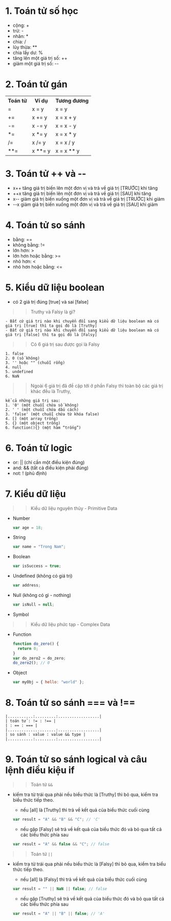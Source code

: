 # 1. Toán tử số học

- cộng: +
- trừ: -
- nhân: \*
- chia: /
- lũy thừa: \*\*
- chia lấy dư: %
- tăng lên một giá trị số: ++
- giảm một giá trị số: --

# 2. Toán tử gán

<table>
  <tr>
    <th>Toán tử</th>
    <th>Ví dụ</th>
    <th>Tương đương</th>
  </tr>
  <tr>
    <td>=</td>
    <td>x = y</td>
    <td>x = y</td>
  </tr>
    <tr>
    <td>+=</td>
    <td>x += y</td>
    <td>x = x + y</td>
  </tr>
    <tr>
    <td>-=</td>
    <td>x -= y</td>
    <td>x = x - y</td>
  </tr>
    <tr>
    <td>*=</td>
    <td>x *= y</td>
    <td>x = x * y</td>
  </tr>
    <tr>
    <td>/=</td>
    <td>x /= y</td>
    <td>x = x / y</td>
  </tr>
    <tr>
    <td>**=</td>
    <td>x **= y</td>
    <td>x = x ** y</td>
  </tr>
</table>

# 3. Toán tử ++ và --

- x++ tăng giá trị biến lên một đơn vị và trả về giá trị [TRƯỚC] khi tăng<br>
- ++x tăng giá trị biến lên một đơn vị và trả về giá trị [SAU] khi tăng<br>
- x-- giảm giá trị biến xuống một đơn vị và trả về giá trị [TRƯỚC] khi giảm<br>
- --x giảm giá trị biến xuống một đơn vị và trả về giá trị [SAU] khi giảm<br>

# 4. Toán tử so sánh

- bằng: ==
- không bằng: !=
- lớn hơn: >
- lớn hơn hoặc bằng: >=
- nhỏ hơn: <
- nhỏ hơn hoặc bằng: <=

# 5. Kiểu dữ liệu boolean

- có 2 giá trị đúng [true] và sai [false]

> > Truthy và Falsy là gì?

    - Bất cứ giá trị nào khi chuyển đổi sang kiểu dữ liệu boolean mà có giá trị [true] thì ta gọi đó là [Truthy]
    - Bất cứ giá trị nào khi chuyển đổi sang kiểu dữ liệu boolean mà có giá trị [false] thì ta gọi đó là [Falsy]

> > Có 6 giá trị sau được gọi là Falsy

    1. false
    2. 0 (số không)
    3. '' hoặc "" (chuỗi rỗng)
    4. null
    5. undefined
    6. NaN

> > Ngoài 6 giá trị đã đề cập tới ở phần Falsy thì toàn bộ các giá trị khác đều là Truthy,

    kể cả những giá trị sau:
    1. '0' (một chuỗi chứa số không)
    2. ' ' (một chuỗi chứa dấu cách)
    3. 'false' (một chuỗi chứa từ khóa false)
    4. [] (một array trống)
    5. {} (một object trống)
    6. function(){} (một hàm “trống”)

# 6. Toán tử logic

- or: || (chỉ cần một điều kiện đúng)
- and: && (tất cả điều kiện phải đúng)
- not: ! (phủ định)

# 7. Kiểu dữ liệu

> > Kiểu dữ liệu nguyên thủy - Primitive Data

- Number

  ```js
  var age = 18;
  ```

- String

  ```js
  var name = "Trong Nam";
  ```

- Boolean

  ```js
  var isSuccess = true;
  ```

- Undefined (không có giá trị)

  ```js
  var address;
  ```

- Null (không có gì - nothing)
  ```js
  var isNull = null;
  ```
- Symbol

> > Kiểu dữ liệu phức tạp - Complex Data

- Function

  ```js
  function do_zero() {
    return 0;
  }
  var do_zero2 = do_zero;
  do_zero2(); // 0
  ```

- Object
  ```js
  var myObj = { hello: "world" };
  ```

# 8. Toán tử so sánh === và !==

```
|...........:.........:..................|
| toán tử : != : !== |
| : == : === |
|.....................:..................|
| so sánh : value : value && type |
|...........:.........:..................|
```

# 9. Toán tử so sánh logical và câu lệnh điều kiệu if

> > Toán tử `&&`

- kiểm tra từ trái qua phải nếu biểu thức là [Truthy] thì bỏ qua, kiểm tra biểu thức tiếp theo.

  - nếu [all] là [Truthy] thì trả về kết quả của biểu thức cuối cùng

  ```js
  var result = "A" && "B" && "C"; // 'C'
  ```

  - nếu gặp [Falsy] sẽ trả về kết quả của biểu thức đó và bỏ qua tất cả các biểu thức phía sau

  ```js
  var result = "A" && false && "C"; // false
  ```

> > Toán tử `||`

- kiểm tra từ trái qua phải nếu biểu thức là [Falsy] thì bỏ qua, kiểm tra biểu thức tiếp theo.

  - nếu [all] là [Falsy] thì trả về kết quả của biểu thức cuối cùng

  ```js
  var result = "" || NaN || false; // false
  ```

  - nếu gặp [Truthy] sẽ trả về kết quả của biểu thức đó và bỏ qua tất cả các biểu thức phía sau

  ```js
  var result = "A" || "B" || false; // 'A'
  ```

